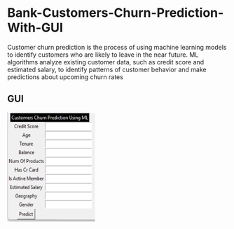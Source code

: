 # Bank-Customers-Churn-Prediction-With-GUI
Customer churn prediction is the process of using machine learning models to identify customers who are likely to leave in the near future. ML algorithms analyze existing customer data, such as credit score and estimated salary, to identify patterns of customer behavior and make predictions about upcoming churn rates
## GUI



<img align="center" alt="dataanalysis"  width = "200" height = "250px" src="Screenshot 2023-12-12 131313.png">
